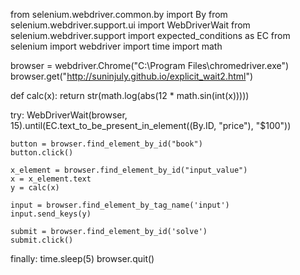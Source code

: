 from selenium.webdriver.common.by import By
from selenium.webdriver.support.ui import WebDriverWait
from selenium.webdriver.support import expected_conditions as EC
from selenium import webdriver
import time
import math

browser = webdriver.Chrome("C:\Program Files\chromedriver.exe")
browser.get("http://suninjuly.github.io/explicit_wait2.html")


def calc(x):
    return str(math.log(abs(12 * math.sin(int(x)))))


try:
    WebDriverWait(browser, 15).until(EC.text_to_be_present_in_element((By.ID, "price"), "$100"))

    button = browser.find_element_by_id("book")
    button.click()

    x_element = browser.find_element_by_id("input_value")
    x = x_element.text
    y = calc(x)

    input = browser.find_element_by_tag_name('input')
    input.send_keys(y)

    submit = browser.find_element_by_id('solve')
    submit.click()

finally:
    time.sleep(5)
    browser.quit()
